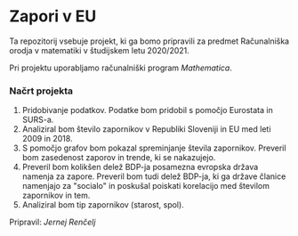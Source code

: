 # Zapori v EU
Ta repozitorij vsebuje projekt, ki ga bomo pripravili za predmet Računalniška orodja v matematiki v študijskem letu 2020/2021.

Pri projektu uporabljamo računalniški program _Mathematica_.

### Načrt projekta

1. Pridobivanje podatkov. Podatke bom pridobil s pomočjo Eurostata in SURS-a.
2. Analiziral bom število zapornikov v Republiki Sloveniji in EU med leti 2009 in 2018.
3. S pomočjo grafov bom pokazal spreminjanje števila zapornikov. Preveril bom zasedenost zaporov in trende, ki se nakazujejo.
4. Preveril bom kolikšen delež BDP-ja posamezna evropska država namenja za zapore. Preveril bom tudi delež BDP-ja, ki ga države članice namenjajo za "socialo" in poskušal poiskati korelacijo med številom zapornikov in tem.
5. Analiziral bom tip zapornikov (starost, spol).

Pripravil: *Jernej Renčelj*
